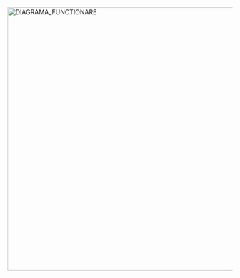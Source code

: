 <img width="539" height="591" alt="DIAGRAMA_FUNCTIONARE" src="https://github.com/user-attachments/assets/9e6c6c25-bc68-4f5b-8c84-29fc8d504a4e" />
